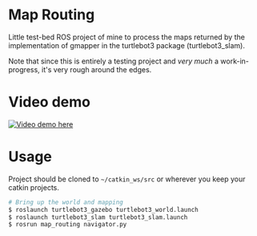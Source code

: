 # Map Routing

Little test-bed ROS project of mine to process the maps returned by the implementation of gmapper in the turtlebot3 package (turtlebot3_slam).

Note that since this is entirely a testing project and *very much* a work-in-progress, it's very rough around the edges.

# Video demo

[![Video demo here](https://img.youtube.com/vi/jniJ2pxSftM/0.jpg)](https://www.youtube.com/watch?v=jniJ2pxSftM)

# Usage

Project should be cloned to `~/catkin_ws/src` or wherever you keep your catkin projects.

```bash
# Bring up the world and mapping
$ roslaunch turtlebot3_gazebo turtlebot3_world.launch
$ roslaunch turtlebot3_slam turtlebot3_slam.launch
$ rosrun map_routing navigator.py
```


